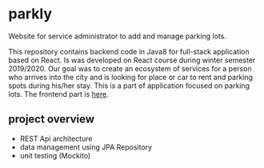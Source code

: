 # parkly
Website for service administrator to add and manage parking lots.

This repository contains backend code in Java8 for full-stack application based on React. Is was developed on React course during winter semester 2019/2020. 
Our goal was to create an ecosystem of services for a person who arrives into the city and is looking for place or car to rent and parking spots during his/her stay.
This is a part of application focused on parking lots. 
The frontend part is [here](https://github.com/dymitrlubczyk/parkly).

## project overview

- REST Api architecture
- data management using JPA Repository
- unit testing (Mockito)